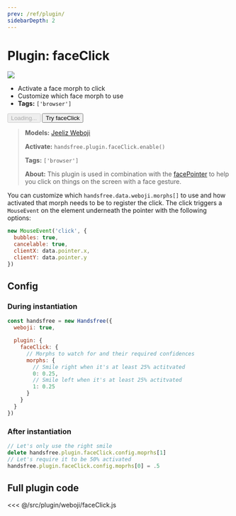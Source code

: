 ```yaml
---
prev: /ref/plugin/
sidebarDepth: 2
---
```


# Plugin: faceClick

<div class="window mb-md">
  <div class="window-body">
    <div class="row">
      <div class="col-6">
        <img src="https://media0.giphy.com/media/Iv2aSMS0QTy2P5JNCX/giphy.gif" />
      </div>
      <div class="col-6">
        <ul>
          <li>Activate a face morph to click</li>
          <li>Customize which face morph to use</li>
          <li><strong>Tags:</strong> <code>['browser']</code></li>
        </ul>
        <div>
          <HandsfreeToggle class="full-width handsfree-hide-when-started-without-weboji" text-off="Try faceClick" text-on="Stop Weboji" :opts="demoOpts" />
          <button class="handsfree-show-when-started-without-weboji handsfree-show-when-loading" disabled><Fa-Spinner spin /> Loading...</button>
          <button class="handsfree-show-when-started-without-weboji handsfree-hide-when-loading" @click="startDemo"><Fa-Video /> Try faceClick</button>
        </div>
      </div>
    </div>
  </div>
</div>

> **Models:** [Jeeliz Weboji](/ref/model/weboji/)
>
> **Activate:** `handsfree.plugin.faceClick.enable()`
>
> **Tags:** `['browser']`
>
> **About:** This plugin is used in combination with the [facePointer](/ref/plugin/facePointer/) to help you click on things on the screen with a face gesture.

You can customize which `handsfree.data.weboji.morphs[]` to use and how activated that morph needs to be to register the click. The click triggers a `MouseEvent` on the element underneath the pointer with the following options:

```js
new MouseEvent('click', {
  bubbles: true,
  cancelable: true,
  clientX: data.pointer.x,
  clientY: data.pointer.y
})
```

## Config

### During instantiation

```js
const handsfree = new Handsfree({
  weboji: true,

  plugin: {
    faceClick: {
      // Morphs to watch for and their required confidences
      morphs: {
        // Smile right when it's at least 25% actitvated
        0: 0.25,
        // Smile left when it's at least 25% actitvated
        1: 0.25
      }
    }
  }
})
```

### After instantiation

```js
// Let's only use the right smile
delete handsfree.plugin.faceClick.config.moprhs[1]
// Let's require it to be 50% activated
handsfree.plugin.faceClick.config.moprhs[0] = .5
```

## Full plugin code

<<< @/src/plugin/weboji/faceClick.js


<!-- Code -->
<script>
export default {
  data () {
    return {
      demoOpts: {
        autostart: true,

        weboji: true,
        hands: false,
        facemesh: false,
        pose: false,
        holistic: false,
        handpose: false,

        plugin: {
          facePointer: {enabled: true},
          faceScroll: {enabled: true},
          faceClick: {enabled: true}
        }
      }
    }
  },

  methods: {
    /**
     * Start the page with our preset options
     */
    startDemo () {
      this.$root.handsfree.update(this.demoOpts)
    }
  }
}
</script>